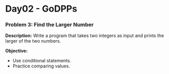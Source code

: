 # Day02 - GoDPPs

### Problem 3: Find the Larger Number
**Description:**
Write a program that takes two integers as input and prints the larger of the two numbers.

**Objective:**
- Use conditional statements.
- Practice comparing values.

